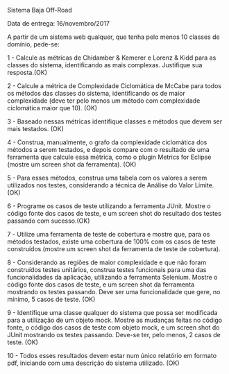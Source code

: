  Sistema Baja Off-Road


Data de entrega: 16/novembro/2017

A partir de um sistema web qualquer, que tenha pelo menos 10 classes de domínio, pede-se:

1 - Calcule as métricas de Chidamber & Kemerer e Lorenz & Kidd para as classes do sistema,
identificando as mais complexas. Justifique sua resposta.(OK)

2 -  Calcule a métrica de Complexidade Ciclomática de McCabe para todos os métodos das classes do
sistema, identificando os de maior complexidade (deve ter pelo menos um método com
complexidade ciclomática maior que 10). (OK)

3 - Baseado nessas métricas identifique classes e métodos que devem ser mais testados. (OK)

4 - Construa, manualmente, o grafo da complexidade ciclomática dos métodos a serem testados, e
depois compare com o resultado de uma ferramenta que calcule essa métrica, como o plugin
Metrics for Eclipse (mostre um screen shot da ferramenta). (OK)

5 - Para esses métodos, construa uma tabela com os valores a serem utilizados nos testes,
considerando a técnica de Análise do Valor Limite. (OK)

6 - Programe os casos de teste utilizando a ferramenta JUnit. Mostre o código fonte dos casos de
teste, e um screen shot do resultado dos testes passando com sucesso.(OK)

7 - Utilize uma ferramenta de teste de cobertura e mostre que, para os métodos testados, existe uma
cobertura de 100% com os casos de teste construídos (mostre um screen shot da ferramenta de
teste de cobertura).

8 - Considerando as regiões de maior complexidade e que não foram construídos testes unitários,
construa testes funcionais para uma das funcionalidades da aplicação, utilizando a ferramenta
Selenium. Mostre o código fonte dos casos de teste, e um screen shot da ferramenta mostrando os
testes passando. Deve ser uma funcionalidade que gere, no mínimo, 5 casos de teste. (OK)

9 - Identifique uma classe qualquer do sistema que possa ser modificada para a utilização de um
objeto mock. Mostre as mudanças feitas no código fonte, o código dos casos de teste com objeto
mock, e um screen shot do JUnit mostrando os testes passando. Deve-se ter, pelo menos, 2 casos
de teste. (OK)

10 - Todos esses resultados devem estar num único relatório em formato pdf, iniciando com uma 
descrição do sistema utilizado. (OK)